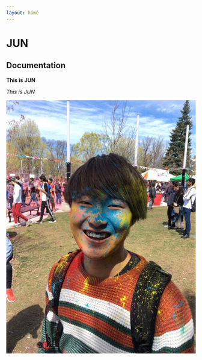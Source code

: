 ```yaml
---
layout: home
---
```


# JUN
## Documentation

**This is JUN**

_This is JUN_

![picture](image/IMG_0005.JPG)
